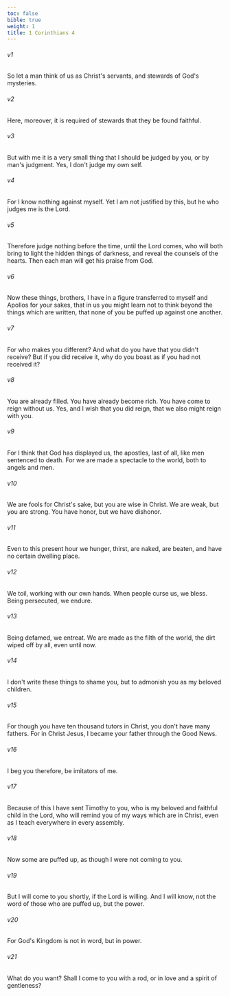 ```yaml
---
toc: false
bible: true
weight: 1
title: 1 Corinthians 4
---
```




###### v1 
So let a man think of us as Christ's servants, and stewards of God's mysteries. 

###### v2 
Here, moreover, it is required of stewards that they be found faithful. 

###### v3 
But with me it is a very small thing that I should be judged by you, or by man's judgment. Yes, I don't judge my own self. 

###### v4 
For I know nothing against myself. Yet I am not justified by this, but he who judges me is the Lord. 

###### v5 
Therefore judge nothing before the time, until the Lord comes, who will both bring to light the hidden things of darkness, and reveal the counsels of the hearts. Then each man will get his praise from God. 

###### v6 
Now these things, brothers, I have in a figure transferred to myself and Apollos for your sakes, that in us you might learn not to think beyond the things which are written, that none of you be puffed up against one another. 

###### v7 
For who makes you different? And what do you have that you didn't receive? But if you did receive it, why do you boast as if you had not received it? 

###### v8 
You are already filled. You have already become rich. You have come to reign without us. Yes, and I wish that you did reign, that we also might reign with you. 

###### v9 
For I think that God has displayed us, the apostles, last of all, like men sentenced to death. For we are made a spectacle to the world, both to angels and men. 

###### v10 
We are fools for Christ's sake, but you are wise in Christ. We are weak, but you are strong. You have honor, but we have dishonor. 

###### v11 
Even to this present hour we hunger, thirst, are naked, are beaten, and have no certain dwelling place. 

###### v12 
We toil, working with our own hands. When people curse us, we bless. Being persecuted, we endure. 

###### v13 
Being defamed, we entreat. We are made as the filth of the world, the dirt wiped off by all, even until now. 

###### v14 
I don't write these things to shame you, but to admonish you as my beloved children. 

###### v15 
For though you have ten thousand tutors in Christ, you don't have many fathers. For in Christ Jesus, I became your father through the Good News. 

###### v16 
I beg you therefore, be imitators of me. 

###### v17 
Because of this I have sent Timothy to you, who is my beloved and faithful child in the Lord, who will remind you of my ways which are in Christ, even as I teach everywhere in every assembly. 

###### v18 
Now some are puffed up, as though I were not coming to you. 

###### v19 
But I will come to you shortly, if the Lord is willing. And I will know, not the word of those who are puffed up, but the power. 

###### v20 
For God's Kingdom is not in word, but in power. 

###### v21 
What do you want? Shall I come to you with a rod, or in love and a spirit of gentleness?
